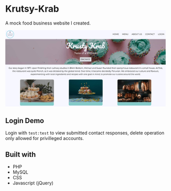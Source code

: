 # Krutsy-Krab
A mock food business website I created.

![Front Page](./frontpage.jpg)

## Login Demo
Login with `test:test` to view submitted contact responses, delete operation only allowed for privilleged accounts.

## Built with
- PHP
- MySQL
- CSS
- Javascript (jQuery)
